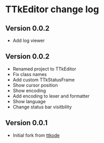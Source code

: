# TTkEditor change log

## Version 0.0.2

- Add log viewer


## Version 0.0.2

- Renamed project to TTkEditor
- Fix class names
- Add custom TTkStatusFrame
- Show cursor position
- Show encoding
- Add encoding to lexer and formatter
- Show language
- Change  status bar visitbility


## Version 0.0.1

- Initial fork from [ttkode](https://github.com/ceccopierangiolieugenio/ttkode)
